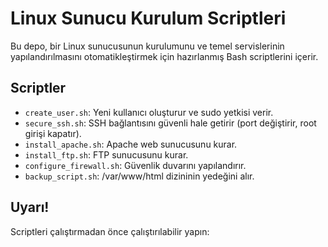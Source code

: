 # Linux Sunucu Kurulum Scriptleri

Bu depo, bir Linux sunucusunun kurulumunu ve temel servislerinin yapılandırılmasını otomatikleştirmek için hazırlanmış Bash scriptlerini içerir.

## Scriptler

- `create_user.sh`: Yeni kullanıcı oluşturur ve sudo yetkisi verir.
- `secure_ssh.sh`: SSH bağlantısını güvenli hale getirir (port değiştirir, root girişi kapatır).
- `install_apache.sh`: Apache web sunucusunu kurar.
- `install_ftp.sh`: FTP sunucusunu kurar.
- `configure_firewall.sh`: Güvenlik duvarını yapılandırır.
- `backup_script.sh`: /var/www/html dizininin yedeğini alır.

## Uyarı!

Scriptleri çalıştırmadan önce çalıştırılabilir yapın:
